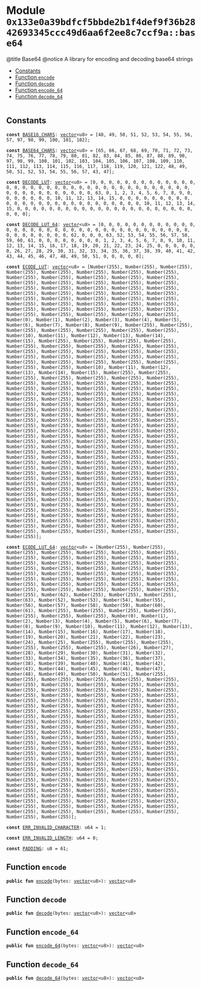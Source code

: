 
<a id="0x133e0a39bdfcf5bbde2b1f4def9f36b2842693345ccc49d6aa6f2ee8c7ccf9a_base64"></a>

# Module `0x133e0a39bdfcf5bbde2b1f4def9f36b2842693345ccc49d6aa6f2ee8c7ccf9a::base64`

@title Base64
@notice A library for encoding and decoding base64 strings


-  [Constants](#@Constants_0)
-  [Function `encode`](#0x133e0a39bdfcf5bbde2b1f4def9f36b2842693345ccc49d6aa6f2ee8c7ccf9a_base64_encode)
-  [Function `decode`](#0x133e0a39bdfcf5bbde2b1f4def9f36b2842693345ccc49d6aa6f2ee8c7ccf9a_base64_decode)
-  [Function `encode_64`](#0x133e0a39bdfcf5bbde2b1f4def9f36b2842693345ccc49d6aa6f2ee8c7ccf9a_base64_encode_64)
-  [Function `decode_64`](#0x133e0a39bdfcf5bbde2b1f4def9f36b2842693345ccc49d6aa6f2ee8c7ccf9a_base64_decode_64)


<pre><code></code></pre>



<a id="@Constants_0"></a>

## Constants


<a id="0x133e0a39bdfcf5bbde2b1f4def9f36b2842693345ccc49d6aa6f2ee8c7ccf9a_base64_BASE16_CHARS"></a>



<pre><code><b>const</b> <a href="base64.md#0x133e0a39bdfcf5bbde2b1f4def9f36b2842693345ccc49d6aa6f2ee8c7ccf9a_base64_BASE16_CHARS">BASE16_CHARS</a>: <a href="">vector</a>&lt;u8&gt; = [48, 49, 50, 51, 52, 53, 54, 55, 56, 57, 97, 98, 99, 100, 101, 102];
</code></pre>



<a id="0x133e0a39bdfcf5bbde2b1f4def9f36b2842693345ccc49d6aa6f2ee8c7ccf9a_base64_BASE64_CHARS"></a>



<pre><code><b>const</b> <a href="base64.md#0x133e0a39bdfcf5bbde2b1f4def9f36b2842693345ccc49d6aa6f2ee8c7ccf9a_base64_BASE64_CHARS">BASE64_CHARS</a>: <a href="">vector</a>&lt;u8&gt; = [65, 66, 67, 68, 69, 70, 71, 72, 73, 74, 75, 76, 77, 78, 79, 80, 81, 82, 83, 84, 85, 86, 87, 88, 89, 90, 97, 98, 99, 100, 101, 102, 103, 104, 105, 106, 107, 108, 109, 110, 111, 112, 113, 114, 115, 116, 117, 118, 119, 120, 121, 122, 48, 49, 50, 51, 52, 53, 54, 55, 56, 57, 43, 47];
</code></pre>



<a id="0x133e0a39bdfcf5bbde2b1f4def9f36b2842693345ccc49d6aa6f2ee8c7ccf9a_base64_DECODE_LUT"></a>



<pre><code><b>const</b> <a href="base64.md#0x133e0a39bdfcf5bbde2b1f4def9f36b2842693345ccc49d6aa6f2ee8c7ccf9a_base64_DECODE_LUT">DECODE_LUT</a>: <a href="">vector</a>&lt;u8&gt; = [0, 0, 0, 0, 0, 0, 0, 0, 0, 0, 0, 0, 0, 0, 0, 0, 0, 0, 0, 0, 0, 0, 0, 0, 0, 0, 0, 0, 0, 0, 0, 0, 0, 0, 0, 0, 0, 0, 0, 0, 0, 0, 0, 0, 0, 0, 0, 63, 0, 1, 2, 3, 4, 5, 6, 7, 8, 9, 0, 0, 0, 0, 0, 0, 0, 10, 11, 12, 13, 14, 15, 0, 0, 0, 0, 0, 0, 0, 0, 0, 0, 0, 0, 0, 0, 0, 0, 0, 0, 0, 0, 0, 0, 0, 0, 0, 0, 10, 11, 12, 13, 14, 15, 0, 0, 0, 0, 0, 0, 0, 0, 0, 0, 0, 0, 0, 0, 0, 0, 0, 0, 0, 0, 0, 0, 0, 0, 0];
</code></pre>



<a id="0x133e0a39bdfcf5bbde2b1f4def9f36b2842693345ccc49d6aa6f2ee8c7ccf9a_base64_DECODE_LUT_64"></a>



<pre><code><b>const</b> <a href="base64.md#0x133e0a39bdfcf5bbde2b1f4def9f36b2842693345ccc49d6aa6f2ee8c7ccf9a_base64_DECODE_LUT_64">DECODE_LUT_64</a>: <a href="">vector</a>&lt;u8&gt; = [0, 0, 0, 0, 0, 0, 0, 0, 0, 0, 0, 0, 0, 0, 0, 0, 0, 0, 0, 0, 0, 0, 0, 0, 0, 0, 0, 0, 0, 0, 0, 0, 0, 0, 0, 0, 0, 0, 0, 0, 0, 0, 0, 62, 0, 0, 0, 63, 52, 53, 54, 55, 56, 57, 58, 59, 60, 61, 0, 0, 0, 0, 0, 0, 0, 0, 1, 2, 3, 4, 5, 6, 7, 8, 9, 10, 11, 12, 13, 14, 15, 16, 17, 18, 19, 20, 21, 22, 23, 24, 25, 0, 0, 0, 0, 0, 0, 26, 27, 28, 29, 30, 31, 32, 33, 34, 35, 36, 37, 38, 39, 40, 41, 42, 43, 44, 45, 46, 47, 48, 49, 50, 51, 0, 0, 0, 0, 0];
</code></pre>



<a id="0x133e0a39bdfcf5bbde2b1f4def9f36b2842693345ccc49d6aa6f2ee8c7ccf9a_base64_ECODE_LUT"></a>



<pre><code><b>const</b> <a href="base64.md#0x133e0a39bdfcf5bbde2b1f4def9f36b2842693345ccc49d6aa6f2ee8c7ccf9a_base64_ECODE_LUT">ECODE_LUT</a>: <a href="">vector</a>&lt;u8&gt; = [Number(255), Number(255), Number(255), Number(255), Number(255), Number(255), Number(255), Number(255), Number(255), Number(255), Number(255), Number(255), Number(255), Number(255), Number(255), Number(255), Number(255), Number(255), Number(255), Number(255), Number(255), Number(255), Number(255), Number(255), Number(255), Number(255), Number(255), Number(255), Number(255), Number(255), Number(255), Number(255), Number(255), Number(255), Number(255), Number(255), Number(255), Number(255), Number(255), Number(255), Number(255), Number(255), Number(255), Number(255), Number(255), Number(255), Number(255), Number(255), Number(0), Number(1), Number(2), Number(3), Number(4), Number(5), Number(6), Number(7), Number(8), Number(9), Number(255), Number(255), Number(255), Number(255), Number(255), Number(255), Number(255), Number(10), Number(11), Number(12), Number(13), Number(14), Number(15), Number(255), Number(255), Number(255), Number(255), Number(255), Number(255), Number(255), Number(255), Number(255), Number(255), Number(255), Number(255), Number(255), Number(255), Number(255), Number(255), Number(255), Number(255), Number(255), Number(255), Number(255), Number(255), Number(255), Number(255), Number(255), Number(255), Number(10), Number(11), Number(12), Number(13), Number(14), Number(15), Number(255), Number(255), Number(255), Number(255), Number(255), Number(255), Number(255), Number(255), Number(255), Number(255), Number(255), Number(255), Number(255), Number(255), Number(255), Number(255), Number(255), Number(255), Number(255), Number(255), Number(255), Number(255), Number(255), Number(255), Number(255), Number(255), Number(255), Number(255), Number(255), Number(255), Number(255), Number(255), Number(255), Number(255), Number(255), Number(255), Number(255), Number(255), Number(255), Number(255), Number(255), Number(255), Number(255), Number(255), Number(255), Number(255), Number(255), Number(255), Number(255), Number(255), Number(255), Number(255), Number(255), Number(255), Number(255), Number(255), Number(255), Number(255), Number(255), Number(255), Number(255), Number(255), Number(255), Number(255), Number(255), Number(255), Number(255), Number(255), Number(255), Number(255), Number(255), Number(255), Number(255), Number(255), Number(255), Number(255), Number(255), Number(255), Number(255), Number(255), Number(255), Number(255), Number(255), Number(255), Number(255), Number(255), Number(255), Number(255), Number(255), Number(255), Number(255), Number(255), Number(255), Number(255), Number(255), Number(255), Number(255), Number(255), Number(255), Number(255), Number(255), Number(255), Number(255), Number(255), Number(255), Number(255), Number(255), Number(255), Number(255), Number(255), Number(255), Number(255), Number(255), Number(255), Number(255), Number(255), Number(255), Number(255), Number(255), Number(255), Number(255), Number(255), Number(255), Number(255), Number(255), Number(255), Number(255), Number(255), Number(255), Number(255), Number(255), Number(255), Number(255), Number(255), Number(255), Number(255), Number(255), Number(255), Number(255), Number(255), Number(255), Number(255), Number(255), Number(255), Number(255), Number(255), Number(255), Number(255), Number(255), Number(255), Number(255), Number(255), Number(255)];
</code></pre>



<a id="0x133e0a39bdfcf5bbde2b1f4def9f36b2842693345ccc49d6aa6f2ee8c7ccf9a_base64_ECODE_LUT_64"></a>



<pre><code><b>const</b> <a href="base64.md#0x133e0a39bdfcf5bbde2b1f4def9f36b2842693345ccc49d6aa6f2ee8c7ccf9a_base64_ECODE_LUT_64">ECODE_LUT_64</a>: <a href="">vector</a>&lt;u8&gt; = [Number(255), Number(255), Number(255), Number(255), Number(255), Number(255), Number(255), Number(255), Number(255), Number(255), Number(255), Number(255), Number(255), Number(255), Number(255), Number(255), Number(255), Number(255), Number(255), Number(255), Number(255), Number(255), Number(255), Number(255), Number(255), Number(255), Number(255), Number(255), Number(255), Number(255), Number(255), Number(255), Number(255), Number(255), Number(255), Number(255), Number(255), Number(255), Number(255), Number(255), Number(255), Number(255), Number(255), Number(62), Number(255), Number(255), Number(255), Number(63), Number(52), Number(53), Number(54), Number(55), Number(56), Number(57), Number(58), Number(59), Number(60), Number(61), Number(255), Number(255), Number(255), Number(255), Number(255), Number(255), Number(255), Number(0), Number(1), Number(2), Number(3), Number(4), Number(5), Number(6), Number(7), Number(8), Number(9), Number(10), Number(11), Number(12), Number(13), Number(14), Number(15), Number(16), Number(17), Number(18), Number(19), Number(20), Number(21), Number(22), Number(23), Number(24), Number(25), Number(255), Number(255), Number(255), Number(255), Number(255), Number(255), Number(26), Number(27), Number(28), Number(29), Number(30), Number(31), Number(32), Number(33), Number(34), Number(35), Number(36), Number(37), Number(38), Number(39), Number(40), Number(41), Number(42), Number(43), Number(44), Number(45), Number(46), Number(47), Number(48), Number(49), Number(50), Number(51), Number(255), Number(255), Number(255), Number(255), Number(255), Number(255), Number(255), Number(255), Number(255), Number(255), Number(255), Number(255), Number(255), Number(255), Number(255), Number(255), Number(255), Number(255), Number(255), Number(255), Number(255), Number(255), Number(255), Number(255), Number(255), Number(255), Number(255), Number(255), Number(255), Number(255), Number(255), Number(255), Number(255), Number(255), Number(255), Number(255), Number(255), Number(255), Number(255), Number(255), Number(255), Number(255), Number(255), Number(255), Number(255), Number(255), Number(255), Number(255), Number(255), Number(255), Number(255), Number(255), Number(255), Number(255), Number(255), Number(255), Number(255), Number(255), Number(255), Number(255), Number(255), Number(255), Number(255), Number(255), Number(255), Number(255), Number(255), Number(255), Number(255), Number(255), Number(255), Number(255), Number(255), Number(255), Number(255), Number(255), Number(255), Number(255), Number(255), Number(255), Number(255), Number(255), Number(255), Number(255), Number(255), Number(255), Number(255), Number(255), Number(255), Number(255), Number(255), Number(255), Number(255), Number(255), Number(255), Number(255), Number(255), Number(255), Number(255), Number(255), Number(255), Number(255), Number(255), Number(255), Number(255), Number(255), Number(255), Number(255), Number(255), Number(255), Number(255), Number(255), Number(255), Number(255), Number(255), Number(255), Number(255), Number(255), Number(255), Number(255), Number(255), Number(255), Number(255), Number(255), Number(255), Number(255), Number(255), Number(255), Number(255), Number(255), Number(255), Number(255), Number(255)];
</code></pre>



<a id="0x133e0a39bdfcf5bbde2b1f4def9f36b2842693345ccc49d6aa6f2ee8c7ccf9a_base64_ERR_INVALID_CHARACTER"></a>



<pre><code><b>const</b> <a href="base64.md#0x133e0a39bdfcf5bbde2b1f4def9f36b2842693345ccc49d6aa6f2ee8c7ccf9a_base64_ERR_INVALID_CHARACTER">ERR_INVALID_CHARACTER</a>: u64 = 1;
</code></pre>



<a id="0x133e0a39bdfcf5bbde2b1f4def9f36b2842693345ccc49d6aa6f2ee8c7ccf9a_base64_ERR_INVALID_LENGTH"></a>



<pre><code><b>const</b> <a href="base64.md#0x133e0a39bdfcf5bbde2b1f4def9f36b2842693345ccc49d6aa6f2ee8c7ccf9a_base64_ERR_INVALID_LENGTH">ERR_INVALID_LENGTH</a>: u64 = 0;
</code></pre>



<a id="0x133e0a39bdfcf5bbde2b1f4def9f36b2842693345ccc49d6aa6f2ee8c7ccf9a_base64_PADDING"></a>



<pre><code><b>const</b> <a href="base64.md#0x133e0a39bdfcf5bbde2b1f4def9f36b2842693345ccc49d6aa6f2ee8c7ccf9a_base64_PADDING">PADDING</a>: u8 = 61;
</code></pre>



<a id="0x133e0a39bdfcf5bbde2b1f4def9f36b2842693345ccc49d6aa6f2ee8c7ccf9a_base64_encode"></a>

## Function `encode`



<pre><code><b>public</b> <b>fun</b> <a href="base64.md#0x133e0a39bdfcf5bbde2b1f4def9f36b2842693345ccc49d6aa6f2ee8c7ccf9a_base64_encode">encode</a>(bytes: <a href="">vector</a>&lt;u8&gt;): <a href="">vector</a>&lt;u8&gt;
</code></pre>



<a id="0x133e0a39bdfcf5bbde2b1f4def9f36b2842693345ccc49d6aa6f2ee8c7ccf9a_base64_decode"></a>

## Function `decode`



<pre><code><b>public</b> <b>fun</b> <a href="base64.md#0x133e0a39bdfcf5bbde2b1f4def9f36b2842693345ccc49d6aa6f2ee8c7ccf9a_base64_decode">decode</a>(bytes: <a href="">vector</a>&lt;u8&gt;): <a href="">vector</a>&lt;u8&gt;
</code></pre>



<a id="0x133e0a39bdfcf5bbde2b1f4def9f36b2842693345ccc49d6aa6f2ee8c7ccf9a_base64_encode_64"></a>

## Function `encode_64`



<pre><code><b>public</b> <b>fun</b> <a href="base64.md#0x133e0a39bdfcf5bbde2b1f4def9f36b2842693345ccc49d6aa6f2ee8c7ccf9a_base64_encode_64">encode_64</a>(bytes: <a href="">vector</a>&lt;u8&gt;): <a href="">vector</a>&lt;u8&gt;
</code></pre>



<a id="0x133e0a39bdfcf5bbde2b1f4def9f36b2842693345ccc49d6aa6f2ee8c7ccf9a_base64_decode_64"></a>

## Function `decode_64`



<pre><code><b>public</b> <b>fun</b> <a href="base64.md#0x133e0a39bdfcf5bbde2b1f4def9f36b2842693345ccc49d6aa6f2ee8c7ccf9a_base64_decode_64">decode_64</a>(bytes: <a href="">vector</a>&lt;u8&gt;): <a href="">vector</a>&lt;u8&gt;
</code></pre>
